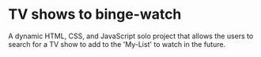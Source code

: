 # TV shows to binge-watch

A dynamic HTML, CSS, and JavaScript solo project that allows the users to search for a TV show to add to the 'My-List' to watch in the future. 
